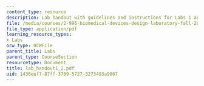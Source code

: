 ```yaml
---
content_type: resource
description: Lab handout with guidelines and instructions for Labs 1 and 2.
file: /media/courses/2-996-biomedical-devices-design-laboratory-fall-2007/1436eef787ff370957273273493a9007_lab_handout1_2.pdf
file_type: application/pdf
learning_resource_types:
- Labs
ocw_type: OCWFile
parent_title: Labs
parent_type: CourseSection
resourcetype: Document
title: lab_handout1_2.pdf
uid: 1436eef7-87ff-3709-5727-3273493a9007
---
```


